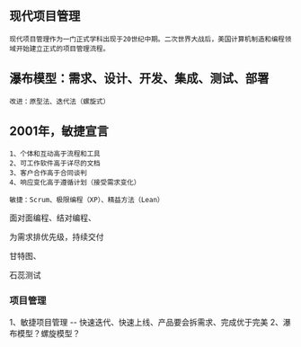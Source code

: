 
## 现代项目管理
    
    现代项目管理作为一门正式学科出现于20世纪中期。二次世界大战后，美国计算机制造和编程领域开始建立正式的项目管理流程。
    
## 瀑布模型：需求、设计、开发、集成、测试、部署
    
    改进：原型法、迭代法（螺旋式）

## 2001年，敏捷宣言

    1、个体和互动高于流程和工具
    2、可工作软件高于详尽的文档
    3、客户合作高于合同谈判
    4、响应变化高于遵循计划（接受需求变化）
    
    敏捷：Scrum、极限编程（XP）、精益方法（Lean）

面对面编程、结对编程、

为需求排优先级，持续交付

甘特图、


石蕊测试

### 项目管理
1、敏捷项目管理 -- 快速迭代、快速上线、产品要会拆需求、完成优于完美
2、瀑布模型？螺旋模型？



